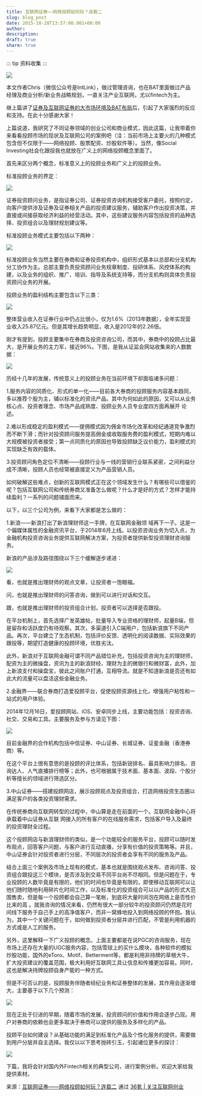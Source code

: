 ```yaml
---
title: 互联网证券——网络投顾如何玩？连载二
slug: blog_post
date: 2015-10-28T13:57:00.001+08:00
author: 
description: 
draft: true
share: true
---
```


::: tip
资料收集
:::

<!-- more -->

![](https://a.36krcnd.com/nil_class/fda937f7-35db-4343-b082-cca17b6c1b91/yestone_HD_1117609316.jpg.jpg)

本文作者Chris（微信公众号是IntLink），做过管理咨询，也在BAT里面做过产品经理及商业分析/新业务战略规划，一直关注产业互联网，尤以fintech为主。

继上篇讲了[证券及互联网证券的大市场环境及BAT布局](http://36kr.com/p/531448.html)后，引起了大家强烈的反应和支持。在此十分感谢大家！

上篇说道，我研究了不同证券领域的创业公司和商业模式，因此这篇，让我带着你来看看投顾市场的现状及互联网公司的案例吧（注：当前市场上主要火的几种模式包含但不仅限于——网络投顾、股票配资、炒股软件等）。当然，像Social Investing社会化跟投我也就放在广义上的网络投顾概念里面了。

首先来区分两个概念，标准意义上的投顾业务和广义上的投顾业务。

标准投顾业务的界定：

![](http://a.36krcnd.com/nil_class/dbfe2031-06e8-465b-a335-1f96d2234377/unnamed.png.png)

证券投资顾问业务，是指证券公司、证券投资咨询机构接受客户委托，按照约定，向客户提供涉及证券及证券相关产品的投资建议服务，辅助客户作出投资决策，并直接或间接获取经济利益的经营活动。其中，这些建议服务内容包括投资的品种选择、投资组合以及理财规划建议等。

标准投顾业务模式主要包括以下两种：

![](http://a.36krcnd.com/nil_class/a7340bf4-373e-4a15-bd5b-9bc1246ed1e8/unnamed.png.png)

标准投顾业务当然主要在券商和证券投资机构中，组织形式基本以总部和分支机构分工协作为主。总部主要负责投资顾问业务规章制度、投研体系、风控体系的构建，以及业务的组织、推广、培训、指导及系统支持等，而分支机构则具体负责投资顾问业务的开展。

投顾业务的盈利结构主要包含以下三类：

![](http://a.36krcnd.com/nil_class/37a68b2e-8078-4112-9125-3800e730ea2c/unnamed.png.png)

整体营业收入在证券行业中仍占比很小，仅为1.6%（2013年数据），全年实现营业收入25.87亿元。但是其增长趋势明显，收入是2012年的2.26倍。

刚才有提到，投顾主要集中在券商及投资咨询公司，而其中，券商中的投顾占比最大，是开展业务的主力军，接近96%。下图，是我从证监会网站收集来的人数数据：

![](http://a.36krcnd.com/nil_class/3e824c8e-52ec-44ab-bf08-a768d2aaa530/unnamed.png.png)

历经十几年的发展，传统意义上的投顾业务在当前环境下却面临诸多问题：

1.服务内容的同质化、形式的单一化——目前各大券商的投顾服务内容基本趋同，多以推荐个股为主，辅以标准化的资讯产品。其中为何如此的原因，又可以从业务核心点、投资者理念、市场产品成熟度、投顾业务人员专业度四方面再展开
论述。

2.难以形成稳定的盈利模式——提佣模式因为佣金市场化改革和经纪通道竞争激烈而不断下滑；而针对投资顾问服务提高佣金或收取服务费的盈利模式，短期内难以大规模被投资者接受；第一点同质化的原因也导致投顾缺乏议价能力，盈利模式的实现缺乏有效的载体。

3.投资顾问角色定位不清晰——投顾行业与一线的营销行业联系紧密，之间利益分成不清晰，投顾人员也经常被直接定义为产品营销人员。

如何破解这些难点，创新的互联网模式正在这个领域发生什么？有哪些可以借鉴的呢？包括互联网公司和传统券商又准备怎么做呢？什么才是好的方式？怎样才能持续盈利？一系列的问题铺面而来。

以下，以三个公司为例，来看下大家都是怎么做的：

1.新浪——新浪打出了新浪理财师这一手牌，在互联网金融领
域再下一子。这是一个偏媒体属性的金融资讯平台，于2014年6月上线。以投资咨询业务为切入点，为金融机构投资咨询业务提供互联网解决方案，为投资者提供新型投资理财咨询服务。

新浪的产品涉及路径围绕以下三个缓解逐步递进：

![](http://a.36krcnd.com/nil_class/75fe0d10-3fa1-448e-8835-a8d1ce90f14d/unnamed.png.png)

看，也就是推出理财师的观点文章，让投资者一饱眼福。

问，也就是推出理财师的问答咨询，做到可以进行对话和交互。

跟，也就是推出理财师的投资组合计划，投资者可以选择是否跟投。

在平台机制上，首先选择广发英雄帖，批量导入专业资格的理财师，起量B端，但是留存和活跃度仍有待观察。其次，多渠道引入C端用户，包括新浪旗下不同产品。再次，平台建立了生态机制，包括评价反馈、透明化的阅读数据、实际效果的跟投等，期望打造健康的投顾环境，优胜劣汰。

此外，新浪对于互联网金融可谓不同产品错位补充，包括投资咨询为主的理财师，配资为主的微操盘，资讯为主的新浪财经、理财为主的微银行和微财富，此外，加上新浪支付和操盘宝，彼此之间账户打通，互相导流。就是不知道新浪是否还有如此大的流量可以盘活这些金融业务。

2.金融界——联合券商打造爱投顾平台，促使投顾资源线上化，增强用户粘性和一站式的用户体验。

2014年12月16日，爱投顾网站、iOS、安卓同步上线，主要功能包括：投资咨询、社交、交易和工具。主要服务及参与方请见下图：

![](http://a.36krcnd.com/nil_class/a54b344e-b58b-4457-965f-e22446df603e/unnamed.png.png)

目前金融界的合作机构包括中信证券、中山证券、长城证券、证星金融（香港券商）等。

在这个平台上很有意思的是投顾的评比体系，包括新锐排名、最具影响力排名、咨询达人、人气直播排行榜等；此外，也可根据属于技术面、基本面、波段、个股分析等擅长的领域进行筛选区分。

3.中山证券——搭建投顾网店，展示投顾观点及投资组合，打造网络投资生态圈以满足客户的各类投资理财需求。

在传统券商向互联网转型的过程中，中山算是走在前面的一个。互联网金融中心将承载着中山证券从互联
网接入的所有客户的在线服务需求，包括客户导入及最终的投资理财全过程。

这个投顾网店与新浪理财师的类似，是一个功能较全的服务平台，投顾可以随时发布观点，回答客户问题，与客户进行互动直播，分享有价值的投资策略等。并且，中山证券会针对投资者进行分层，不同层次的投资者会享有不同的服务及产品。

结合上面三个案例及市场上现有的模式，基本也就是围绕观点发布、咨询问答、投资组合跟投这三个模块，是否涉及到交易不同平台尚不尽相同。但是问题在于，专业投顾的人数毕竟是有限的，他们的时间也毕竟是有限的，即使移动互联网可以让他们随时随地利用碎片化时间工作，以及标准化的投资组合可以以产品的形式大范围售卖，但是每一个投顾都会自己算一笔帐，到底将大量时间泡在网络上是否性价比来的高
。就我咨询的情况来看，仍然有很大一部分较牛的投资顾问仍然是花时间线下服务于自己手上的高净值客户，而非一窝蜂地投入到网络投顾的怀抱。我认为，其中一个关键问题在于，如何做到投资者分层并进行匹配，不管是利用机器的方式或是人工的服务。

另外，这里解释一下广义投顾的概念。上面主要都是在说PGC的咨询服务，现在市场上还存在大量的UGC服务内容，包括雪球上的买什么模块，各种软件的模拟炒股功能，国外的eToro、Motif、Betterment等，都是利用非持牌的草根大牛，扩大投资建议的覆盖范围，极大利用好互联网工具让信息和传播更加容易。同时，这也是解决持牌投顾自身产能的一种方式。

但是不可否认的是，投顾服务伴随者经纪业务和证券整体的发展，其作用会逐渐增大，主要基于以下几个预测：

![](http://a.36krcnd.com/nil_class/bb7e114a-c84c-4ce4-981b-9b288d9e7fc1/unnamed.png.png)

现在正处于衍进的早期，随着市场的发展，投资顾问的价值和作用会逐步凸现。用户对券商的依赖也会更多取决于券商可以提供的服务及多样化的产品。

投顾平台如何建设？从基础功能的满足到标准化产品及个性化服务的提供，需要做到用户分层并自主选择。我仅以以下思考抛砖引玉，引起诸位更多的探讨：

![](http://a.36krcnd.com/nil_class/9a75c9fd-a7eb-4a56-9f80-ce16916587be/unnamed.png.png)

下篇，我将会针对国内外Fintech相关的典型公司，进行案例分析。欢迎大家给我提供素材。

来源：[互联网证券——网络投顾如何玩？连载二](http://36kr.com/p/531654.html) 通过 [36氪 | 关注互联网创业](http://www.36kr.com/)
